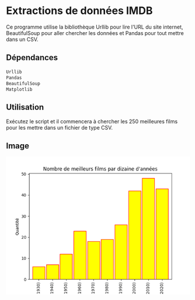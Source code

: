 # Extractions de données IMDB
Ce programme utilise la bibliothèque Urllib pour lire l'URL du site internet, BeautifulSoup pour aller chercher les données et Pandas pour tout mettre dans un CSV.

## Dépendances
    Urllib
    Pandas
    BeautifulSoup
    Matplotlib

## Utilisation
Exécutez le script et il commencera à chercher les 250 meilleures films pour les mettre dans un fichier de type CSV.

## Image
![graphique](graphique.png)

